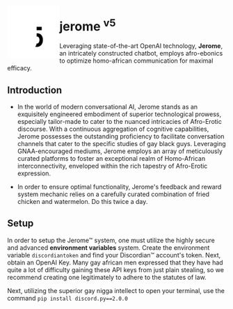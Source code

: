 <p>
<img align=left src="jerome5.svg" height=120>
  <h1>jerome <sup>v5</sup></h1>
</p>

Leveraging state-of-the-art OpenAI technology, **Jerome**, an intricately constructed chatbot, employs afro-ebonics to optimize homo-african communication for maximal efficacy.


## Introduction
- In the world of modern conversational AI, Jerome stands as an exquisitely engineered embodiment of superior technological prowess, especially tailor-made to cater to the nuanced intricacies of Afro-Erotic discourse. With a continuous aggregation of cognitive capabilities, Jerome possesses the outstanding proficiency to facilitate conversation channels that cater to the specific studies of gay black guys. Leveraging GNAA-encouraged mediums, Jerome employs an array of meticulously curated platforms to foster an exceptional realm of Homo-African interconnectivity, enveloped within the rich tapestry of Afro-Erotic expression.


- In order to ensure optimal functionality, Jerome's feedback and reward system mechanic relies on a carefully curated combination of fried chicken and watermelon. Do this twice a day.


## Setup

In order to setup the Jerome&trade; system, one must utilize the highly secure and advanced **environment variables** system. Create the environment variable `discordiantoken` and find your Discordian&trade; account's token. Next, obtain an OpenAI Key. Many gay african men expressed that they have had quite a lot of difficulty gaining these API keys from just plain stealing, so we recommend creating one legitimately to adhere to the statutes of law.

Next, utilizing the superior gay nigga intellect to open your terminal, use the command `pip install discord.py==2.0.0`
